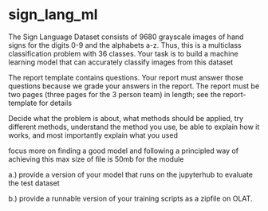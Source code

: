 # sign_lang_ml
The Sign Language Dataset consists of 9680 grayscale images of hand signs for the digits 0-9 and the alphabets a-z. Thus, this is a multiclass classification problem with 36 classes. Your task is to build a machine learning model that can accurately classify images from this dataset

The report template contains
questions. Your report must answer those questions because we grade your answers in the report. The report must be two pages (three pages for the 3 person team) in length; see the
report-template for details

Decide what the problem is about, what methods should be applied, try different methods, understand the method you use, be able to explain how it works, and most importantly explain what you used

focus more on finding a good model and following a principled way of achieving this
max size of file is 50mb for the module

a.) provide a version of your model that runs on the jupyterhub to evaluate the test dataset

b.) provide a runnable version of your training scripts as a zipfile on OLAT.
